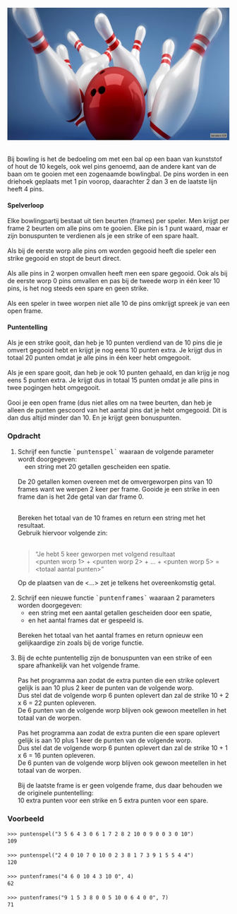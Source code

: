 
<br>  
<div class="dodona-centered-group"><img src="media/bowling.png" width="600" height="300"></div>
<br>
  
Bij bowling is het de bedoeling om met een bal op een baan van kunststof of hout de 10 kegels, ook wel pins genoemd, aan de andere kant van de baan om te gooien met een zogenaamde bowlingbal. De pins worden in een driehoek geplaats met 1 pin voorop, daarachter 2 dan 3 en de laatste lijn heeft 4 pins.

#### Spelverloop

Elke bowlingpartij bestaat uit tien beurten (frames) per speler. Men krijgt per frame 2 beurten om alle pins om te gooien. Elke pin is 1 punt waard, maar er zijn bonuspunten te verdienen als je een strike of een spare haalt.  
<br>
Als bij de eerste worp alle pins om worden gegooid heeft die speler een strike gegooid en stopt de beurt direct.  
<br>
Als alle pins in 2 worpen omvallen heeft men een spare gegooid. Ook als bij de eerste worp 0 pins omvallen en pas bij de tweede worp in één keer 10 pins, is het nog steeds een spare en geen strike.  
<br>
Als een speler in twee worpen niet alle 10 de pins omkrijgt spreek je van een open frame.

#### Puntentelling

Als je een strike gooit, dan heb je 10 punten verdiend van de 10 pins die je omvert gegooid hebt en krijgt je nog eens 10 punten extra. Je krijgt dus in totaal 20 punten omdat je alle pins in één keer hebt omgegooit.   
<br>
Als je een spare gooit, dan heb je ook 10 punten gehaald, en dan krijg je nog eens 5 punten extra. Je krijgt dus in totaal 15 punten omdat je alle pins in twee pogingen hebt omgegooit.  
<br>
Gooi je een open frame (dus niet alles om na twee beurten, dan heb je alleen de punten gescoord van het aantal pins dat je hebt omgegooid. Dit is dan dus altijd minder dan 10. En je krijgt geen bonuspunten.

### Opdracht

<ol>
  <li>Schrijf een functie <samp>`puntenspel`</samp> waaraan de volgende parameter wordt doorgegeven:<br>
  &nbsp;&nbsp;&nbsp;&nbsp;een string met 20 getallen gescheiden een spatie.<br><br>
  De 20 getallen komen overeen met de omvergeworpen pins van 10 frames want we werpen 2 keer per frame.  
    Gooide je een strike in een frame dan is het 2de getal van dar frame 0.<br><br>
  
  Bereken het totaal van de 10 frames en return een string met het resultaat.<br>
  Gebruik hiervoor volgende zin:<br><br>
  <blockquote>
  “Je hebt 5 keer geworpen met volgend resultaat <br> 
    &lt;punten worp 1&gt; + &lt;punten worp 2&gt; + … + &lt;punten worp 5&gt; = &lt;totaal aantal punten&gt;”
  </blockquote>  
  Op de plaatsen van de <...> zet je telkens het overeenkomstig getal.
  </li><br>
  
  <li>Schrijf een nieuwe functie <samp>`puntenframes`</samp> waaraan 2 parameters worden doorgegeven:<br>
    <ul><li>een string met een aantal getallen gescheiden door een spatie,</li>
      <li>en het aantal frames dat er gespeeld is.</li>
    </ul>
    <br>
    Bereken het totaal van het aantal frames en return opnieuw een gelijkaardige zin zoals bij de vorige functie.
  </li><br>
  
  <li>
    Bij de echte puntentellig zijn de bonuspunten van een strike of een spare afhankelijk van het volgende frame.<br><br>
    Pas het programma aan zodat de extra punten die een strike oplevert gelijk is aan 10 plus 2 keer de punten van de volgende worp.<br>
    Dus stel dat de volgende worp 6 punten oplevert dan zal de strike 10 + 2 x 6 = 22 punten opleveren.<br>
    De 6 punten van de volgende worp blijven ook gewoon meetellen in het totaal van de worpen.<br><br>
    Pas het programma aan zodat de extra punten die een spare oplevert gelijk is aan 10 plus 1 keer de punten van de volgende worp.<br>
    Dus stel dat de volgende worp 6 punten oplevert dan zal de strike 10 + 1 x 6 = 16 punten opleveren.<br>
    De 6 punten van de volgende worp blijven ook gewoon meetellen in het totaal van de worpen.<br><br>
    Bij de laatste frame is er geen volgende frame, dus daar behouden we de originele puntentelling:<br>
    10 extra punten voor een strike en 5 extra punten voor een spare.
  </li>  
</ol>


### Voorbeeld

    >>> puntenspel("3 5 6 4 3 0 6 1 7 2 8 2 10 0 9 0 0 3 0 10")
    109

    >>> puntenspel("2 4 0 10 7 0 10 0 2 3 8 1 7 3 9 1 5 5 4 4")
    120
    
    >>> puntenframes("4 6 0 10 4 3 10 0", 4)
    62
    
    >>> puntenframes("9 1 5 3 8 0 0 5 10 0 6 4 0 0", 7)
    71
